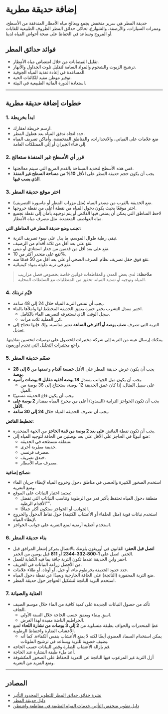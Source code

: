 # إضافة حديقة مطرية

حديقة المطر هي سرير منخفض يجمع ويعالج مياه الأمطار المتدفقة من الأسطح، وممرات السيارات، والأرصفة، والشوارع. تحاكي حدائق المطر الظروف الطبيعية للغابات أو المروج وتساعد في الحفاظ على صحة أحواض المياه لدينا.

## فوائد حدائق المطر

- تقليل الفيضانات من خلال امتصاص مياه الأمطار.
- ترشيح الزيوت والشحوم والمواد السامة لتقليل تلوث الجداول والأنهار.
- المساعدة في إعادة تغذية المياه الجوفية.
- توفير موطن مفيد للكائنات الحية.
- استعادة الدورة المائية الطبيعية في البيئة.

---

## خطوات إضافة حديقة مطرية

### 1. ابدأ بخريطة

- ارسم خريطة لعقارك.
- حدد اتجاه تدفق المياه بعد هطول المطر.
- ضع علامات على المباني، والانحدارات، والمناطق المنخفضة، وأماكن تصريف المياه إلى فناء الجيران أو إلى الممتلكات العامة.

### 2. قرر أي الأسطح غير المنفذة ستعالج

- قس هذه الأسطح لتحديد المساحة بالقدم المربع التي سيتم معالجتها.
- يجب أن يكون حجم حديقة المطر على الأقل **10% من مساحة السطح غير المنفذ الذي يصب فيها**.

### 3. اختر موقع حديقة المطر

- ضع الحديقة بالقرب من مصدر المياه (مثل مزراب المطر أو ماسورة التصريف).
- اختر موقعًا بحيث يكون دخول المياه من نقطة أعلى من نقطة خروجها.
- لاحظ المناطق التي يمكن أن يمتص فيها الفائض أو يتم توجيهه بأمان إلى نقطة تجميع مياه العواصف المعتمدة، مثل مصرف مياه الأمطار.

**تجنب وضع حديقة المطر في المناطق التي:**

- تبقى رطبة طوال الموسم، ما يدل على سوء تصريف التربة.
- تقع على بعد أقل من ثلاثة أقدام من الرصيف.
- تقع على بعد أقل من قدمين من جدار استنادي أو مبنى.
- تقع على منحدر أكثر من 10%.
- تقع فوق حقل تصريف نظام الصرف الصحي أو على بعد أقل من 50 قدمًا منه.
- تقع في تربة ملوثة بمواد كيميائية.

> **ملاحظة:** لدى بعض المدن والمقاطعات قوانين خاصة بخصوص فصل مزاريب المياه وتوجيه أو تمديد المياه. تحقق من المتطلبات مع السلطات المحلية.

### 4. قيّم تربتك

- يجب أن تمتص التربة المياه خلال 24 إلى 48 ساعة.
- اختبر معدل التشرب بحفر حفرة بعمق الحديقة المخطط لها واملأها بالماء.
  - سجل الوقت الذي تستغرقه لتصريف الماء بالكامل.
  - كرر العملية ثلاث مرات.
- التربة التي تصرف **نصف بوصة أو أكثر في الساعة** تعتبر مناسبة. وإلا، فإنها تحتاج إلى تعديل.

يمكنك إرسال عينة من التربة إلى شركة مختبرات للحصول على توصيات لتحسين نفاذيتها. راجع [مختبرات التحليل التي تخدم أوريغون](https://catalog.extension.oregonstate.edu/sites/catalog/files/project/pdf/em8677.pdf).

### 5. صمّم حديقة المطر

- يجب أن يكون عرض حديقة المطر على الأقل **خمسة أقدام** وعمقها من **8 إلى 28 بوصة**.
- يجب أن يكون ميل الجوانب بمعدل **18 بوصة أفقية مقابل 6 بوصات رأسية**.
  - على سبيل المثال، إذا كان عمق الحديقة 12 بوصة، ستحتاج إلى 36 بوصة من الميل.
- يجب أن يكون قاع الحديقة مستويًا.
- يجب أن تكون الحواجز الترابية (السدود) أعلى من مخرج المياه بمقدار **2 بوصة على الأقل**.
- يجب أن تصرف الحديقة المياه خلال **24 إلى 30 ساعة**.

**تخطيط الفائض:**

- يجب أن تكون نقطة الفائض **على بعد 2 بوصة من قمة الحاجز** من الجهة المنحدرة.
- ضع أنبوبًا في الحاجز على الأقل على بعد بوصتين من الحافة لتوجيه المياه إلى:
  - منطقة مسطحة في الحديقة.
  - حديقة مطرية أخرى.
  - مصرف فرنسي.
  - خندق تصريف.
  - مصرف مياه الأمطار.

**نصائح إضافية:**

- استخدم الصخور الكبيرة والحصى في مناطق دخول وخروج المياه لإبطاء جريان الماء ومنع التعرية.
- يعتمد اختيار النباتات على الموقع:
  - منطقة دخول المياه تحتفظ بأكبر قدر من الرطوبة وتناسب النباتات التي تفضل "الأقدام الرطبة".
  - الجوانب أو الحواجز ستكون أكثر جفافًا.
- استخدم نباتات قوية (مثل الحلفاء أو الأعشاب الكثيفة) حول نقاط الدخول والخروج لإبطاء المياه.
- استخدم أغطية أرضية لمنع التعرية على جوانب الحواجز.

### 6. بناء حديقة المطر

- **اتصل قبل الحفر:** القانون في أوريغون يلزمك بالاتصال بمركز إشعار المرافق قبل الحفر. اتصل على **1-800-332-2344** أو **811** قبل يومين من الحفر.
- احفر وابنِ الحديقة عندما تكون التربة جافة بما فيه الكفاية للعمل.
- من الأفضل زراعة النباتات في الخريف.
- حدد حدود الحديقة بخرطوم ماء، أو حبل، أو أوتاد، أو طلاء علامات.
- ضع التربة المحفورة (الناتجة) على الحافة الخارجية وبعيدًا عن نقطة دخول المياه.
- استخدم التربة الناتجة لتشكيل الحواجز حول حديقة المطر.

### 7. العناية والصيانة

- تأكد من حصول النباتات الجديدة على كمية كافية من الماء خلال موسم الصيف الجاف.
  - اسقِ ببطء وبعمق حسب الحاجة خلال السنة الأولى.
  - الخراطيم الناضة مفيدة لهذا الغرض.
- غطِ المنحدرات والحواف بطبقة متساوية من **2 إلى 3 بوصات من نشارة اللحاء** لمنع الأعشاب الضارة واحتفاظ الرطوبة.
  - يمكن استخدام السماد العضوي أيضًا لكنه لا يمنع الأعشاب بنفس الكفاءة. كما أنه يضيف خصوبة للتربة ويساعد في ترشيح الملوثات.
- قم بإزالة الأعشاب الضارة وقص النباتات حسب الحاجة.
- أعد ملء طبقة النشارة عند الحاجة.
- أزل التربة غير المرغوب فيها الناتجة عن التعرية للحفاظ على الصخور المكشوفة ومنع المزيد من التعرية.

---

## المصادر

- [نشرة حقائق حدائق المطر للتطوير المحدود التأثير](https://catalog.extension.oregonstate.edu/sites/catalog/files/project/pdf/em9207.pdf)
- [دليل حديقة المطر](https://seagrant.oregonstate.edu/sgpubs/oregon-rain-garden-guide)
- [دليل تطوير منخفض التأثير، خدمات المياه النظيفة في مقاطعة واشنطن](https://cleanwaterservices.org/development/dnc/lida/)
